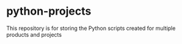 # python-projects
This repository is for storing the Python scripts created for multiple products and projects
